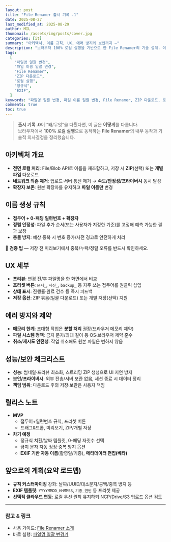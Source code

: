 ```yaml
---
layout: post
title: "File Renamer 출시 기록 .1"
date: 2025-08-27
last_modified_at: 2025-08-29
author: MIL
thumbnail: /assets/img/posts/cover.jpg
categories: [it]
summary: "아키텍처, 이름 규칙, UX, 에러 방지와 보안까지 —"
description: "브라우저 100% 로컬 실행을 기반으로 한 File Renamer의 기술 설계. 이름 규칙, 정렬 안정성, ZIP/개별 다운로드 흐름, 메타데이터/EXIF 로드맵, 성능/보안 체크리스트와 릴리스 노트를 정리합니다."
tags:
  [
    "파일명 일괄 변경",
    "파일 이름 일괄 변경",
    "File Renamer",
    "ZIP 다운로드",
    "로컬 실행",
    "정규식",
    "EXIF",
  ]
keywords: "파일명 일괄 변경, 파일 이름 일괄 변경, File Renamer, ZIP 다운로드, 로컬 실행, 정규식, EXIF"
comments: true
toc: true
---
```


<style>
  .post .post-content ul,
  .post .post-content ol{margin:.5rem 0 1rem;padding-left:1.25rem}
  .post .post-content ul{list-style:none;padding-left:0}
  .post .post-content ul li{position:relative;padding-left:1.25rem;margin:.35rem 0;line-height:1.75}
  .post .post-content ul li::before{content:"";position:absolute;left:0;top:.7em;width:.5rem;height:.5rem;border-radius:50%;background:#f6ab7a;box-shadow:0 0 0 2px rgba(246,171,122,.15)}
  .post .post-content li > ul{margin-top:.3rem}
  .post .post-content li > ul li::before{width:.45rem;height:.45rem;top:.75em;opacity:.9}
  .post .post-content ol{list-style:decimal;padding-left:1.25rem}
  .post .post-content ol li{margin:.35rem 0;line-height:1.75}
  .post .note{border:1px solid #e5e7eb;border-radius:10px;background:#fff;padding:12px 14px;margin:12px 0}
</style>

> **출시 기록 .0**이 “왜/무엇”을 다뤘다면, 이 글은 **어떻게**를 다룹니다.  
> 브라우저에서 **100% 로컬 실행**으로 동작하는 **File Renamer**의 내부 동작과 기술적 의사결정을 정리했습니다.

## 아키텍처 개요

- **전면 로컬 처리**: File/Blob API로 이름을 재조합하고, 저장 시 **ZIP**(선택) 또는 **개별 파일** 다운로드
- **네트워크 의존 제거**: 업로드·서버 통신 제거 → **속도/안정성/프라이버시** 동시 달성
- **확장자 보존**: 원본 확장자를 유지하고 **파일 이름만** 변경

## 이름 생성 규칙

- **접두어 + 0-패딩 일련번호 + 확장자**
- **정렬 안정성**: 파일 추가 순서(또는 사용자가 지정한 기준)를 고정해 예측 가능한 결과 보장
- **충돌 방지**: 예상 중복 시 번호 증가/사전 경고로 안전하게 처리

<div class="note">🔎 <strong>검증 팁</strong> — 저장 전 미리보기에서 중복/누락/정렬 오류를 반드시 확인하세요.</div>

## UX 세부

- **프리뷰**: 변경 전/후 파일명을 한 화면에서 비교
- **프리셋 버튼**: `문서_`, `사진_`, `backup_` 등 자주 쓰는 접두어를 원클릭 삽입
- **상태 표시**: 진행률·완료 건수 등 즉시 피드백
- **저장 옵션**: ZIP 묶음(일괄 다운로드) 또는 개별 저장(선택) 지원

## 에러 방지와 제약

- **메모리 한계**: 초대형 작업은 **분할 처리** 권장(브라우저 메모리 제약)
- **파일 시스템 정책**: 금지 문자/최대 길이 등 OS·브라우저 제약 준수
- **취소/재시도 안전성**: 작업 취소해도 원본 파일은 변하지 않음

## 성능/보안 체크리스트

- **성능**: 썸네일·프리뷰 최소화, 스트리밍 ZIP 생성으로 UI 지연 방지
- **보안/프라이버시**: 외부 전송/서버 보관 없음, 세션 종료 시 데이터 정리
- **책임 범위**: 다운로드 후의 저장·보관은 사용자 책임

## 릴리스 노트

- **MVP**
  - 접두어+일련번호 규칙, 프리셋 버튼
  - 드래그&드롭, 미리보기, ZIP/개별 저장
- **차기 예정**
  - 정규식 치환/날짜 템플릿, 0-패딩 자릿수 선택
  - 금지 문자 자동 정정·중복 방지 옵션
  - **EXIF 기반 자동 이름**(촬영일/기종), **메타데이터 편집(베타)**

## 앞으로의 계획(요약 로드맵)

- **규칙 커스터마이징** 강화: 날짜/UUID/대소문자/공백/중복 방지 등
- **EXIF 템플릿**: `YYYYMMDD_HHMMSS`, `기종_연번` 등 프리셋 제공
- **선택적 클라우드 연동**: 로컬 우선 원칙 유지하되 NCP/Drive/S3 업로드 옵션 검토

---

### 참고 & 링크

- 사용 가이드: [File Renamer 소개](/file-renamer-how-it-works)
- 바로 실행: [파일명 일괄 변경기](/file-renamer)
